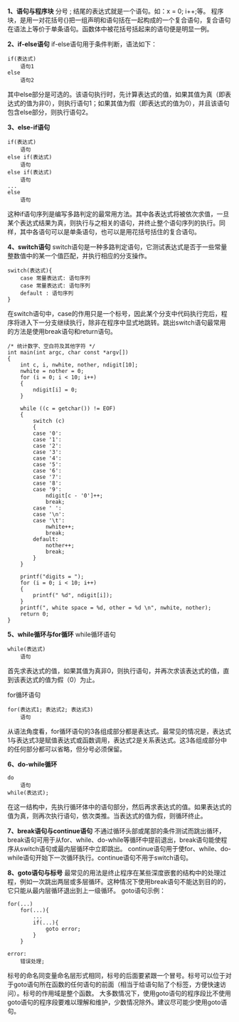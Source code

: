 **1、语句与程序块**
分号 ; 结尾的表达式就是一个语句。如：x = 0; i++;等。
程序块，是用一对花括号{}把一组声明和语句括在一起构成的一个复合语句，复合语句在语法上等价于单条语句。函数体中被花括号括起来的语句便是明显一例。

**2、if-else语句**
if-else语句用于条件判断，语法如下：
```
if(表达式)
    语句1
else
    语句2
```
其中else部分是可选的。该语句执行时，先计算表达式的值，如果其值为真（即表达式的值为非0），则执行语句1；如果其值为假（即表达式的值为0），并且该语句包含else部分，则执行语句2。

**3、else-if语句**
```
if(表达式)
    语句
else if(表达式)
    语句
else if(表达式)
    语句
...
else
    语句
```
这种if语句序列是编写多路判定的最常用方法。其中各表达式将被依次求值，一旦某个表达式结果为真，则执行与之相关的语句，并终止整个语句序列的执行。同样，其中各语句可以是单条语句，也可以是用花括号括住的复合语句。

**4、switch语句**
switch语句是一种多路判定语句，它测试表达式是否于一些常量整数值中的某一个值匹配，并执行相应的分支操作。
```
switch(表达式){
    case 常量表达式: 语句序列
    case 常量表达式: 语句序列
    default : 语句序列
}
```
在switch语句中，case的作用只是一个标号，因此某个分支中代码执行完后，程序将进入下一分支继续执行，除非在程序中显式地跳转。跳出switch语句最常用的方法是使用break语句和return语句。
```
/* 统计数字、空白符及其他字符 */
int main(int argc, char const *argv[])
{
    int c, i, nwhite, nother, ndigit[10];
    nwhite = nother = 0;
    for (i = 0; i < 10; i++)
    {
        ndigit[i] = 0;
    }

    while ((c = getchar()) != EOF)
    {
        switch (c)
        {
        case '0':
        case '1':
        case '2':
        case '3':
        case '4':
        case '5':
        case '6':
        case '7':
        case '8':
        case '9':
            ndigit[c - '0']++;
            break;
        case ' ':
        case '\n':
        case '\t':
            nwhite++;
            break;
        default:
            nother++;
            break;
        }
    }

    printf("digits = ");
    for (i = 0; i < 10; i++)
    {
        printf(" %d", ndigit[i]);
    }
    printf(", white space = %d, other = %d \n", nwhite, nother);
    return 0;
}
```

**5、while循环与for循环**
while循环语句
```
while(表达式)
    语句
```
首先求表达式的值，如果其值为真非0，则执行语句，并再次求该表达式的值，直到该表达式的值为假（0）为止。

for循环语句
```
for(表达式1; 表达式2; 表达式3)
    语句
```
从语法角度看，for循环语句的3各组成部分都是表达式。最常见的情况是，表达式1与表达式3是赋值表达式或函数调用，表达式2是关系表达式。这3各组成部分中的任何部分都可以省略，但分号必须保留。

**6、do-while循环**
```
do
    语句
while(表达式);
```
在这一结构中，先执行循环体中的语句部分，然后再求表达式的值。如果表达式的值为真，则再次执行语句，依次类推。当表达式的值为假，则循环终止。

**7、break语句与continue语句**
不通过循环头部或尾部的条件测试而跳出循环，break语句可用于从for、while、do-while等循环中提前退出，break语句能使程序从switch语句或最内层循环中立即跳出。
continue语句用于使for、while、do-while语句开始下一次循环执行。continue语句不用于switch语句。

**8、goto语句与标号**
最常见的用法是终止程序在某些深度嵌套的结构中的处理过程，例如一次跳出两层或多层循环。这种情况下使用break语句不能达到目的的，它只能从最内层循环退出到上一级循环。
goto语句示例：
```
for(...)
    for(...){
        ...
        if(...){
            goto error;
        }
    }

error:
    错误处理;
```
标号的命名同变量命名层形式相同，标号的后面要紧跟一个冒号。标号可以位于对于goto语句所在函数的任何语句的前面（相当于给语句贴了个标签，方便快速访问）。标号的作用域是整个函数。
大多数情况下，使用goto语句的程序段比不使用goto语句的程序段要难以理解和维护，少数情况除外。建议尽可能少使用goto语句。

